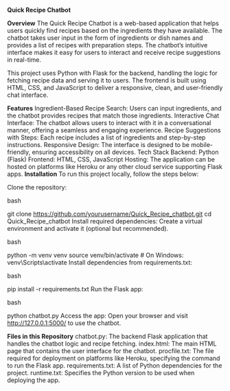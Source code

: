 **Quick Recipe Chatbot**

**Overview**
The Quick Recipe Chatbot is a web-based application that helps users quickly find recipes based on the ingredients they have available. The chatbot takes user input in the form of ingredients or dish names and provides a list of recipes with preparation steps. The chatbot’s intuitive interface makes it easy for users to interact and receive recipe suggestions in real-time.

This project uses Python with Flask for the backend, handling the logic for fetching recipe data and serving it to users. The frontend is built using HTML, CSS, and JavaScript to deliver a responsive, clean, and user-friendly chat interface.

**Features**
Ingredient-Based Recipe Search: Users can input ingredients, and the chatbot provides recipes that match those ingredients.
Interactive Chat Interface: The chatbot allows users to interact with it in a conversational manner, offering a seamless and engaging experience.
Recipe Suggestions with Steps: Each recipe includes a list of ingredients and step-by-step instructions.
Responsive Design: The interface is designed to be mobile-friendly, ensuring accessibility on all devices.
Tech Stack
Backend: Python (Flask)
Frontend: HTML, CSS, JavaScript
Hosting: The application can be hosted on platforms like Heroku or any other cloud service supporting Flask apps.
**Installation**
To run this project locally, follow the steps below:

Clone the repository:

bash

git clone https://github.com/yourusername/Quick_Recipe_chatbot.git
cd Quick_Recipe_chatbot
Install required dependencies: Create a virtual environment and activate it (optional but recommended).

bash

python -m venv venv
source venv/bin/activate  # On Windows: venv\Scripts\activate
Install dependencies from requirements.txt:

bash

pip install -r requirements.txt
Run the Flask app:

bash

python chatbot.py
Access the app: Open your browser and visit http://127.0.0.1:5000/ to use the chatbot.

**Files in this Repository**
chatbot.py: The backend Flask application that handles the chatbot logic and recipe fetching.
index.html: The main HTML page that contains the user interface for the chatbot.
procfile.txt: The file required for deployment on platforms like Heroku, specifying the command to run the Flask app.
requirements.txt: A list of Python dependencies for the project.
runtime.txt: Specifies the Python version to be used when deploying the app.
